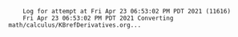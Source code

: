         Log for attempt at Fri Apr 23 06:53:02 PM PDT 2021 (11616)
        Fri Apr 23 06:53:02 PM PDT 2021 Converting math/calculus/KBrefDerivatives.org...

